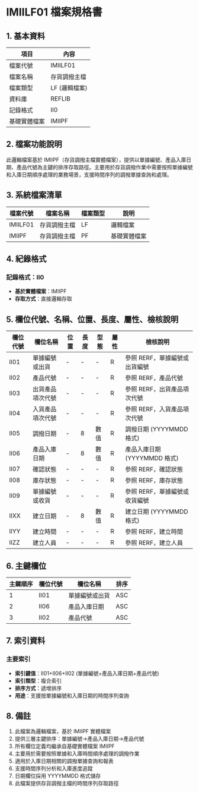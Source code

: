 # IMIILF01 檔案規格書

## 1. 基本資料

| 項目 | 內容 |
|------|------|
| 檔案代號 | IMIILF01 |
| 檔案名稱 | 存貨調撥主檔 |
| 檔案類型 | LF (邏輯檔案) |
| 資料庫 | REFLIB |
| 記錄格式 | II0 |
| 基礎實體檔案 | IMIIPF |

## 2. 檔案功能說明

此邏輯檔案基於 IMIIPF（存貨調撥主檔實體檔案），提供以單據編號、產品入庫日期、產品代號為主鍵的排序存取路徑。主要用於存貨調撥作業中需要按照單據編號和入庫日期順序處理的業務場景，支援時間序列的調撥單據查詢和處理。

## 3. 系統檔案清單

| 檔案代號 | 檔案名稱 | 檔案類型 | 說明 |
|----------|----------|----------|------|
| IMIILF01 | 存貨調撥主檔 | LF | 邏輯檔案 |
| IMIIPF | 存貨調撥主檔 | PF | 基礎實體檔案 |

## 4. 紀錄格式

### 記錄格式：II0
- **基於實體檔案**：IMIIPF
- **存取方式**：直接邏輯存取

## 5. 欄位代號、名稱、位置、長度、屬性、檢核說明

| 欄位代號 | 欄位名稱 | 位置 | 長度 | 型態 | 屬性 | 檢核說明 |
|----------|----------|------|------|------|------|----------|
| II01 | 單據編號或出貨 | - | - | - | R | 參照 RERF，單據編號或出貨編號 |
| II02 | 產品代號 | - | - | - | R | 參照 RERF，產品代號 |
| II03 | 出貨產品項次代號 | - | - | - | R | 參照 RERF，出貨產品項次代號 |
| II04 | 入貨產品項次代號 | - | - | - | R | 參照 RERF，入貨產品項次代號 |
| II05 | 調撥日期 | - | 8 | 數值 | R | 調撥日期 (YYYYMMDD 格式) |
| II06 | 產品入庫日期 | - | 8 | 數值 | R | 產品入庫日期 (YYYYMMDD 格式) |
| II07 | 確認狀態 | - | - | - | R | 參照 RERF，確認狀態 |
| II08 | 庫存狀態 | - | - | - | R | 參照 RERF，庫存狀態 |
| II09 | 單據編號或收貨 | - | - | - | R | 參照 RERF，單據編號或收貨編號 |
| IIXX | 建立日期 | - | 8 | 數值 | R | 建立日期 (YYYYMMDD 格式) |
| IIYY | 建立時間 | - | - | - | R | 參照 RERF，建立時間 |
| IIZZ | 建立人員 | - | - | - | R | 參照 RERF，建立人員 |

## 6. 主鍵欄位

| 主鍵順序 | 欄位代號 | 欄位名稱 | 排序 |
|----------|----------|----------|------|
| 1 | II01 | 單據編號或出貨 | ASC |
| 2 | II06 | 產品入庫日期 | ASC |
| 3 | II02 | 產品代號 | ASC |

## 7. 索引資料

### 主要索引
- **索引鍵值**：II01+II06+II02 (單據編號+產品入庫日期+產品代號)
- **索引類型**：複合索引
- **排序方式**：遞增排序
- **用途**：支援按單據編號和入庫日期的時間序列查詢

## 8. 備註

1. 此檔案為邏輯檔案，基於 IMIIPF 實體檔案
2. 提供三層主鍵排序：單據編號→產品入庫日期→產品代號
3. 所有欄位定義均繼承自基礎實體檔案 IMIIPF
4. 主要用於需要按照單據和入庫時間順序處理的調撥作業
5. 適用於入庫日期相關的調撥單據查詢和報表
6. 支援時間序列分析和入庫進度追蹤
7. 日期欄位採用 YYYYMMDD 格式儲存
8. 此檔案提供存貨調撥主檔的時間序列存取路徑 